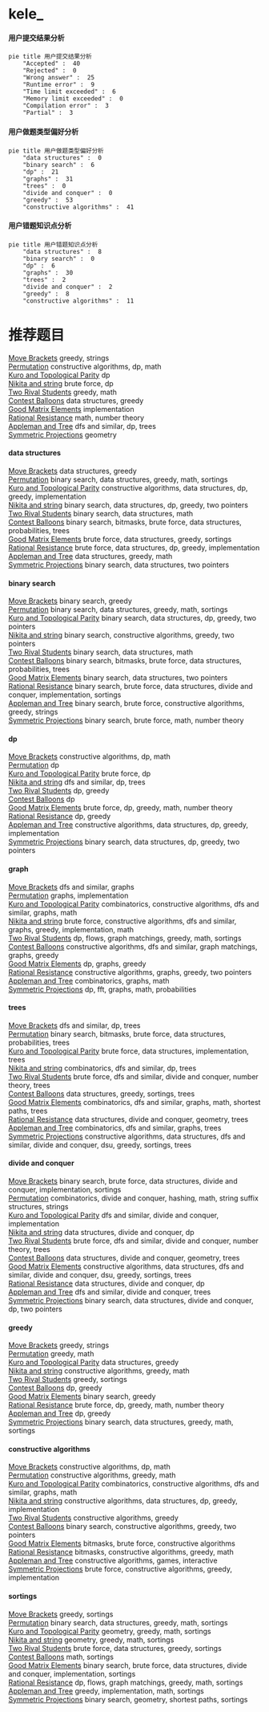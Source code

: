 # kele_
<!-- tabs:start -->
#### **用户提交结果分析**

```mermaid
pie title 用户提交结果分析
    "Accepted" :  40
    "Rejected" :  0
    "Wrong answer" :  25
    "Runtime error" :  9
    "Time limit exceeded" :  6
    "Memory limit exceeded" :  0
    "Compilation error" :  3
    "Partial" :  3
```
#### **用户做题类型偏好分析**

```mermaid
pie title 用户做题类型偏好分析
    "data structures" :  0
    "binary search" :  6
    "dp" :  21
    "graphs" :  31
    "trees" :  0
    "divide and conquer" :  0
    "greedy" :  53
    "constructive algorithms" :  41
```
#### **用户错题知识点分析**

```mermaid
pie title 用户错题知识点分析
    "data structures" :  8
    "binary search" :  0
    "dp" :  6
    "graphs" :  30
    "trees" :  2
    "divide and conquer" :  2
    "greedy" :  8
    "constructive algorithms" :  11
```
<!-- tabs:end -->
# 推荐题目
[Move Brackets](http://codeforces.com/problemset/problem/1374/C)		greedy,
                        strings		  
[Permutation](http://codeforces.com/problemset/problem/359/B)		constructive algorithms,
                        dp,
                        math		  
[Kuro and Topological Parity](http://codeforces.com/problemset/problem/979/E)		dp		  
[Nikita and string](http://codeforces.com/problemset/problem/877/B)		brute force,
                        dp		  
[Two Rival Students](http://codeforces.com/problemset/problem/1257/A)		greedy,
                        math		  
[Contest Balloons](http://codeforces.com/problemset/problem/725/D)		data structures,
                        greedy		  
[Good Matrix Elements](http://codeforces.com/problemset/problem/177/A1)		implementation		  
[Rational Resistance](http://codeforces.com/problemset/problem/343/A)		math,
                        number theory		  
[Appleman and Tree](http://codeforces.com/problemset/problem/461/B)		dfs and similar,
                        dp,
                        trees		  
[Symmetric Projections](http://codeforces.com/problemset/problem/886/F)		geometry		  
<!-- tabs:start -->
#### **data structures**
[Move Brackets](http://codeforces.com/problemset/problem/725/D)		data structures,
                        greedy		  
[Permutation](http://codeforces.com/problemset/problem/1428/E)		binary search,
                        data structures,
                        greedy,
                        math,
                        sortings		  
[Kuro and Topological Parity](https://codeforces.com/contest/1480/problem/D1)		constructive algorithms,
                        data structures,
                        dp,
                        greedy,
                        implementation		  
[Nikita and string](http://codeforces.com/problemset/problem/1492/C)		binary search,
                        data structures,
                        dp,
                        greedy,
                        two pointers		  
[Two Rival Students](http://codeforces.com/problemset/problem/1490/G)		binary search,
                        data structures,
                        math		  
[Contest Balloons](http://codeforces.com/problemset/problem/1479/D)		binary search,
                        bitmasks,
                        brute force,
                        data structures,
                        probabilities,
                        trees		  
[Good Matrix Elements](http://codeforces.com/problemset/problem/1497/A)		brute force,
                        data structures,
                        greedy,
                        sortings		  
[Rational Resistance](http://codeforces.com/problemset/problem/1491/C)		brute force,
                        data structures,
                        dp,
                        greedy,
                        implementation		  
[Appleman and Tree](http://codeforces.com/problemset/problem/1492/B)		data structures,
                        greedy,
                        math		  
[Symmetric Projections](http://codeforces.com/problemset/problem/1436/E)		binary search,
                        data structures,
                        two pointers		  
#### **binary search**
[Move Brackets](http://codeforces.com/problemset/problem/1190/E)		binary search,
                        greedy		  
[Permutation](http://codeforces.com/problemset/problem/1428/E)		binary search,
                        data structures,
                        greedy,
                        math,
                        sortings		  
[Kuro and Topological Parity](http://codeforces.com/problemset/problem/1492/C)		binary search,
                        data structures,
                        dp,
                        greedy,
                        two pointers		  
[Nikita and string](http://codeforces.com/problemset/problem/1463/D)		binary search,
                        constructive algorithms,
                        greedy,
                        two pointers		  
[Two Rival Students](http://codeforces.com/problemset/problem/1490/G)		binary search,
                        data structures,
                        math		  
[Contest Balloons](http://codeforces.com/problemset/problem/1479/D)		binary search,
                        bitmasks,
                        brute force,
                        data structures,
                        probabilities,
                        trees		  
[Good Matrix Elements](http://codeforces.com/problemset/problem/1436/E)		binary search,
                        data structures,
                        two pointers		  
[Rational Resistance](http://codeforces.com/problemset/problem/1461/D)		binary search,
                        brute force,
                        data structures,
                        divide and conquer,
                        implementation,
                        sortings		  
[Appleman and Tree](http://codeforces.com/problemset/problem/1493/C)		binary search,
                        brute force,
                        constructive algorithms,
                        greedy,
                        strings		  
[Symmetric Projections](http://codeforces.com/problemset/problem/1487/D)		binary search,
                        brute force,
                        math,
                        number theory		  
#### **dp**
[Move Brackets](http://codeforces.com/problemset/problem/359/B)		constructive algorithms,
                        dp,
                        math		  
[Permutation](http://codeforces.com/problemset/problem/979/E)		dp		  
[Kuro and Topological Parity](http://codeforces.com/problemset/problem/877/B)		brute force,
                        dp		  
[Nikita and string](http://codeforces.com/problemset/problem/461/B)		dfs and similar,
                        dp,
                        trees		  
[Two Rival Students](http://codeforces.com/problemset/problem/358/D)		dp,
                        greedy		  
[Contest Balloons](https://codeforces.com/contest/284/problem/E)		dp		  
[Good Matrix Elements](http://codeforces.com/problemset/problem/891/A)		brute force,
                        dp,
                        greedy,
                        math,
                        number theory		  
[Rational Resistance](http://codeforces.com/problemset/problem/545/C)		dp,
                        greedy		  
[Appleman and Tree](https://codeforces.com/contest/1480/problem/D1)		constructive algorithms,
                        data structures,
                        dp,
                        greedy,
                        implementation		  
[Symmetric Projections](http://codeforces.com/problemset/problem/1492/C)		binary search,
                        data structures,
                        dp,
                        greedy,
                        two pointers		  
#### **graph**
[Move Brackets](http://codeforces.com/problemset/problem/744/A)		dfs and similar,
                        graphs		  
[Permutation](http://codeforces.com/problemset/problem/1250/E)		graphs,
                        implementation		  
[Kuro and Topological Parity](http://codeforces.com/problemset/problem/612/E)		combinatorics,
                        constructive algorithms,
                        dfs and similar,
                        graphs,
                        math		  
[Nikita and string](http://codeforces.com/problemset/problem/1487/C)		brute force,
                        constructive algorithms,
                        dfs and similar,
                        graphs,
                        greedy,
                        implementation,
                        math		  
[Two Rival Students](http://codeforces.com/problemset/problem/1437/C)		dp,
                        flows,
                        graph matchings,
                        greedy,
                        math,
                        sortings		  
[Contest Balloons](http://codeforces.com/problemset/problem/1470/D)		constructive algorithms,
                        dfs and similar,
                        graph matchings,
                        graphs,
                        greedy		  
[Good Matrix Elements](http://codeforces.com/problemset/problem/1476/C)		dp,
                        graphs,
                        greedy		  
[Rational Resistance](http://codeforces.com/problemset/problem/1304/D)		constructive algorithms,
                        graphs,
                        greedy,
                        two pointers		  
[Appleman and Tree](http://codeforces.com/problemset/problem/1475/C)		combinatorics,
                        graphs,
                        math		  
[Symmetric Projections](http://codeforces.com/problemset/problem/553/E)		dp,
                        fft,
                        graphs,
                        math,
                        probabilities		  
#### **trees**
[Move Brackets](http://codeforces.com/problemset/problem/461/B)		dfs and similar,
                        dp,
                        trees		  
[Permutation](http://codeforces.com/problemset/problem/1479/D)		binary search,
                        bitmasks,
                        brute force,
                        data structures,
                        probabilities,
                        trees		  
[Kuro and Topological Parity](http://codeforces.com/problemset/problem/1511/C)		brute force,
                        data structures,
                        implementation,
                        trees		  
[Nikita and string](http://codeforces.com/problemset/problem/1499/F)		combinatorics,
                        dfs and similar,
                        dp,
                        trees		  
[Two Rival Students](http://codeforces.com/problemset/problem/1491/E)		brute force,
                        dfs and similar,
                        divide and conquer,
                        number theory,
                        trees		  
[Contest Balloons](http://codeforces.com/problemset/problem/1466/D)		data structures,
                        greedy,
                        sortings,
                        trees		  
[Good Matrix Elements](http://codeforces.com/problemset/problem/1495/D)		combinatorics,
                        dfs and similar,
                        graphs,
                        math,
                        shortest paths,
                        trees		  
[Rational Resistance](http://codeforces.com/problemset/problem/1303/G)		data structures,
                        divide and conquer,
                        geometry,
                        trees		  
[Appleman and Tree](http://codeforces.com/problemset/problem/1454/E)		combinatorics,
                        dfs and similar,
                        graphs,
                        trees		  
[Symmetric Projections](http://codeforces.com/problemset/problem/1494/D)		constructive algorithms,
                        data structures,
                        dfs and similar,
                        divide and conquer,
                        dsu,
                        greedy,
                        sortings,
                        trees		  
#### **divide and conquer**
[Move Brackets](http://codeforces.com/problemset/problem/1461/D)		binary search,
                        brute force,
                        data structures,
                        divide and conquer,
                        implementation,
                        sortings		  
[Permutation](http://codeforces.com/problemset/problem/1466/G)		combinatorics,
                        divide and conquer,
                        hashing,
                        math,
                        string suffix structures,
                        strings		  
[Kuro and Topological Parity](http://codeforces.com/problemset/problem/1490/D)		dfs and similar,
                        divide and conquer,
                        implementation		  
[Nikita and string](https://codeforces.com/contest/1483/problem/C)		data structures,
                        divide and conquer,
                        dp		  
[Two Rival Students](http://codeforces.com/problemset/problem/1491/E)		brute force,
                        dfs and similar,
                        divide and conquer,
                        number theory,
                        trees		  
[Contest Balloons](http://codeforces.com/problemset/problem/1303/G)		data structures,
                        divide and conquer,
                        geometry,
                        trees		  
[Good Matrix Elements](http://codeforces.com/problemset/problem/1494/D)		constructive algorithms,
                        data structures,
                        dfs and similar,
                        divide and conquer,
                        dsu,
                        greedy,
                        sortings,
                        trees		  
[Rational Resistance](http://codeforces.com/problemset/problem/1482/E)		data structures,
                        divide and conquer,
                        dp		  
[Appleman and Tree](http://codeforces.com/problemset/problem/566/C)		dfs and similar,
                        divide and conquer,
                        trees		  
[Symmetric Projections](http://codeforces.com/problemset/problem/1428/F)		binary search,
                        data structures,
                        divide and conquer,
                        dp,
                        two pointers		  
#### **greedy**
[Move Brackets](http://codeforces.com/problemset/problem/1374/C)		greedy,
                        strings		  
[Permutation](http://codeforces.com/problemset/problem/1257/A)		greedy,
                        math		  
[Kuro and Topological Parity](http://codeforces.com/problemset/problem/725/D)		data structures,
                        greedy		  
[Nikita and string](http://codeforces.com/problemset/problem/1042/C)		constructive algorithms,
                        greedy,
                        math		  
[Two Rival Students](http://codeforces.com/problemset/problem/810/B)		greedy,
                        sortings		  
[Contest Balloons](http://codeforces.com/problemset/problem/358/D)		dp,
                        greedy		  
[Good Matrix Elements](http://codeforces.com/problemset/problem/1190/E)		binary search,
                        greedy		  
[Rational Resistance](http://codeforces.com/problemset/problem/891/A)		brute force,
                        dp,
                        greedy,
                        math,
                        number theory		  
[Appleman and Tree](http://codeforces.com/problemset/problem/545/C)		dp,
                        greedy		  
[Symmetric Projections](http://codeforces.com/problemset/problem/1428/E)		binary search,
                        data structures,
                        greedy,
                        math,
                        sortings		  
#### **constructive algorithms**
[Move Brackets](http://codeforces.com/problemset/problem/359/B)		constructive algorithms,
                        dp,
                        math		  
[Permutation](http://codeforces.com/problemset/problem/1042/C)		constructive algorithms,
                        greedy,
                        math		  
[Kuro and Topological Parity](http://codeforces.com/problemset/problem/612/E)		combinatorics,
                        constructive algorithms,
                        dfs and similar,
                        graphs,
                        math		  
[Nikita and string](https://codeforces.com/contest/1480/problem/D1)		constructive algorithms,
                        data structures,
                        dp,
                        greedy,
                        implementation		  
[Two Rival Students](http://codeforces.com/problemset/problem/1493/A)		constructive algorithms,
                        greedy		  
[Contest Balloons](http://codeforces.com/problemset/problem/1463/D)		binary search,
                        constructive algorithms,
                        greedy,
                        two pointers		  
[Good Matrix Elements](https://codeforces.com/contest/1456/problem/B)		bitmasks,
                        brute force,
                        constructive algorithms		  
[Rational Resistance](http://codeforces.com/problemset/problem/1492/D)		bitmasks,
                        constructive algorithms,
                        greedy,
                        math		  
[Appleman and Tree](https://codeforces.com/contest/1504/problem/D)		constructive algorithms,
                        games,
                        interactive		  
[Symmetric Projections](https://codeforces.com/contest/1483/problem/A)		brute force,
                        constructive algorithms,
                        greedy,
                        implementation		  
#### **sortings**
[Move Brackets](http://codeforces.com/problemset/problem/810/B)		greedy,
                        sortings		  
[Permutation](http://codeforces.com/problemset/problem/1428/E)		binary search,
                        data structures,
                        greedy,
                        math,
                        sortings		  
[Kuro and Topological Parity](https://codeforces.com/contest/1496/problem/C)		geometry,
                        greedy,
                        math,
                        sortings		  
[Nikita and string](http://codeforces.com/problemset/problem/1495/A)		geometry,
                        greedy,
                        math,
                        sortings		  
[Two Rival Students](http://codeforces.com/problemset/problem/1497/A)		brute force,
                        data structures,
                        greedy,
                        sortings		  
[Contest Balloons](http://codeforces.com/problemset/problem/1427/A)		math,
                        sortings		  
[Good Matrix Elements](http://codeforces.com/problemset/problem/1461/D)		binary search,
                        brute force,
                        data structures,
                        divide and conquer,
                        implementation,
                        sortings		  
[Rational Resistance](http://codeforces.com/problemset/problem/1437/C)		dp,
                        flows,
                        graph matchings,
                        greedy,
                        math,
                        sortings		  
[Appleman and Tree](http://codeforces.com/problemset/problem/1473/A)		greedy,
                        implementation,
                        math,
                        sortings		  
[Symmetric Projections](http://codeforces.com/problemset/problem/1486/B)		binary search,
                        geometry,
                        shortest paths,
                        sortings		  
<!-- tabs:end -->
